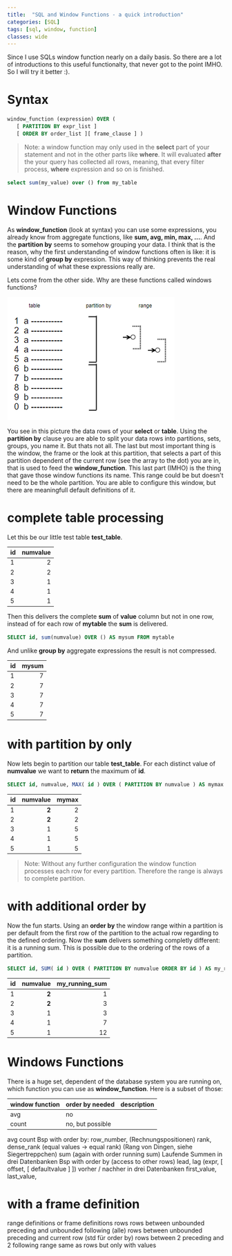 ```yaml
---
title:  "SQL and Window Functions - a quick introduction"
categories: [SQL]
tags: [sql, window, function]
classes: wide
---
```


Since I use SQLs window function nearly on a daily basis. So there are a lot of introductions to this useful functionalty, that never got to the point IMHO. So I will try it better :). 

# Syntax

```sql
window_function (expression) OVER (
   [ PARTITION BY expr_list ]
   [ ORDER BY order_list ][ frame_clause ] ) 
```

> Note: a window function may only used in the **select** part of your statement and not in the other parts like **where**. It will evaluated **after** the your query has collected all rows, meaning, that every filter process, **where** expression and so on is finished.

```sql
select sum(my_value) over () from my_table
```

# Window Functions

As **window_function** (look at syntax) you can use some expressions, you already know from aggregate functions, like **sum, avg, min, max, ...**. And the **partition by** seems to somehow grouping your data. I think that is the reason, why the first understanding of window functions often is like: it is some kind of **group by** expression. This way of thinking prevents the real understanding of what these expressions really are. 

Lets come from the other side. Why are these functions called windows functions? 

![Window Function Structure](assets/window-function-structure.png)

You see in this picture the data rows of your **select** or **table**. Using the **partition by** clause you are able to split your data rows into partitions, sets, groups, you name it. But thats not all. The last but most important thing is the window, the frame or the look at this partition, that selects a part of this partition dependent of the current row (see the array to the dot) you are in, that is used to feed the **window_function**. This last part (IMHO) is the thing that gave those window functions its name. This range could be but doesn't need to be the whole partition. You are able to configure this window, but there are meaningfull default definitions of it.

# complete table processing

Let this be our little test table **test_table**.

|id|numvalue|
|--|----:|
|1|2|
|2|2|
|3|1|
|4|1|
|5|1|


Then this delivers the complete **sum** of **value** column but not in one row, instead of for each row of **mytable** the **sum** is delivered. 

```sql
SELECT id, sum(numvalue) OVER () AS mysum FROM mytable
```

And unlike **group by** aggregate expressions the result is not compressed.

|id|mysum|
|--|----:|
|1|7|
|2|7|
|3|7|
|4|7|
|5|7|


# with **partition by** only 

Now lets begin to partition our table **test_table**. For each distinct value of **numvalue** we want to **return** the maximum of **id**.

```sql
SELECT id, numvalue, MAX( id ) OVER ( PARTITION BY numvalue ) AS mymax FROM mytable
```

|id|numvalue|mymax|
|--|----:|-----:|
|1|**2**|2|
|2|**2**|2|
|3|1|5|
|4|1|5|
|5|1|5|

> Note: Without any further configuration the window function processes each row for every partition. Therefore the range is always to complete partition.

# with additional **order by**

Now the fun starts. Using an **order by** the window range within a partition is per default from the first row of the partition to the actual row regarding to the defined ordering. Now the **sum** delivers something completly different: it is a running sum. This is possible due to the ordering of the rows of a partition.

```sql
SELECT id, SUM( id ) OVER ( PARTITION BY numvalue ORDER BY id ) AS my_running_sum FROM mytable
```

|id|numvalue|my_running_sum|
|--|----:|-----:|
|1|**2**|1|
|2|**2**|3|
|3|1|3|
|4|1|7|
|5|1|12|

# Windows Functions

There is a huge set, dependent of the database system you are running on, which function you can use as **window_function**. Here is a subset of those:

window function|**order by** needed|description
---------------|-------------------|--------------------
avg | no | 
count | no, but possible | 


avg
count
Bsp with order by:
row_number, (Rechnungspositionen)
rank, dense_rank (equal values -> equal rank) (Rang von Dingen, siehe Siegertreppchen)
sum (again with order running sum) 
Laufende Summen in drei Datenbanken
Bsp with order by (access to other rows)
lead, lag (expr, [ offset, [ defaultvalue ] ]) 
vorher / nachher in drei Datenbanken
first_value, last_value, 

# with a **frame** definition
range definitions or frame definitions
rows
rows between unbounded preceding and unbounded following (alle)
rows between unbounded preceding and current row (std für order by)
rows between 2 preceding and 2 following
range
same as rows but only with values